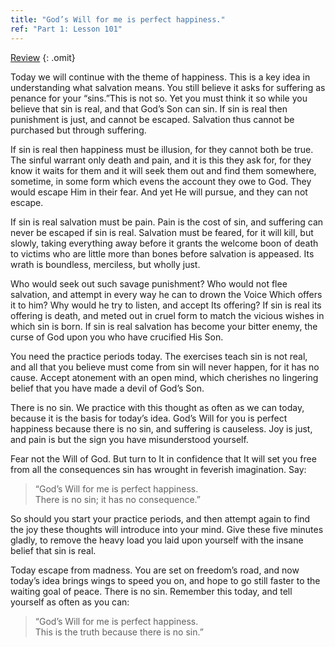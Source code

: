 ```yaml
---
title: "God’s Will for me is perfect happiness."
ref: "Part 1: Lesson 101"
---
```


<a class="hide-review" href="/acim/workbook/l116/#l101">Review</a>
{: .omit}

Today we will continue with the theme of happiness. This is a key idea
in understanding what salvation means. You still believe it asks for
suffering as penance for your “sins.”This is not so. Yet you must think
it so while you believe that sin is real, and that God’s Son can sin. If
sin is real then punishment is just, and cannot be escaped. Salvation
thus cannot be purchased but through suffering.

If sin is real then happiness must be illusion, for they cannot both be
true. The sinful warrant only death and pain, and it is this they ask
for, for they know it waits for them and it will seek them out and find
them somewhere, sometime, in some form which evens the account they owe
to God. They would escape Him in their fear. And yet He will pursue, and
they can not escape.

If sin is real salvation must be pain. Pain is the cost of sin, and
suffering can never be escaped if sin is real. Salvation must be feared,
for it will kill, but slowly, taking everything away before it grants
the welcome boon of death to victims who are little more than bones
before salvation is appeased. Its wrath is boundless, merciless, but
wholly just.

Who would seek out such savage punishment? Who would not flee salvation,
and attempt in every way he can to drown the Voice Which offers it to
him? Why would he try to listen, and accept Its offering? If sin is real
its offering is death, and meted out in cruel form to match the vicious
wishes in which sin is born. If sin is real salvation has become your
bitter enemy, the curse of God upon you who have crucified His Son.

You need the practice periods today. The exercises teach sin is not
real, and all that you believe must come from sin will never happen, for
it has no cause. Accept atonement with an open mind, which cherishes no
lingering belief that you have made a devil of God’s Son.

There is no sin. We practice with this thought as often as we can today,
because it is the basis for today’s idea. God’s Will for you is perfect
happiness because there is no sin, and suffering is causeless.
Joy is just, and pain is but the sign you have misunderstood yourself.

Fear not the Will of God. But turn to It in confidence that It will set
you free from all the consequences sin has wrought in
feverish imagination. Say:

> “God’s Will for me is perfect happiness.<br/>
> There is no sin; it has no consequence.”

So should you start your practice periods, and then attempt again to
find the joy these thoughts will introduce into your mind. Give these
five minutes gladly, to remove the heavy load you laid upon yourself
with the insane belief that sin is real.

Today escape from madness. You are set on freedom’s road, and now today’s
idea brings wings to speed you on, and hope to go still faster to the
waiting goal of peace. There is no sin. Remember this today, and tell
yourself as often as you can:

> “God’s Will for me is perfect happiness.<br/>
> This is the truth because there is no sin.”


